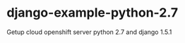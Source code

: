 django-example-python-2.7
=========================

Getup cloud openshift server python 2.7 and django 1.5.1
